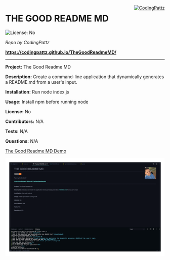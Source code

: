 
<a href="https://github.com/CodingPattz" style="float:right"><img src="https://avatars0.githubusercontent.com/u/58642717?v=4" alt="CodingPattz" title="CodingPattz" width="120" height="120"></a>

# THE GOOD README MD

![License: No](https://img.shields.io/badge/License-No-orange)

_Repo by CodingPattz_

__https://codingpattz.github.io/TheGoodReadmeMD/__

---

__Project:__
The Good Readme MD

__Description:__
Create a command-line application that dynamically generates a README.md from a user's input.

__Installation:__
Run node index.js

__Usage:__
Install npm before running node

__License:__
No

__Contributors:__
N/A

__Tests:__
N/A

__Questions:__
N/A

[The Good Readme MD Demo](https://youtu.be/KX0i4IV-zHU)

<p align="center">
  <img alt="VS Code in action" src="TheGoodReadme.png">
</p>